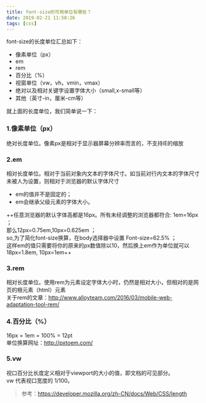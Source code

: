 ```yaml
---
title: font-size的可用单位有哪些？
date: 2019-02-21 11:58:26
tags: [css]
---
```

font-size的长度单位汇总如下：  
* 像素单位（px）
* em
* rem
* 百分比（%）
* 视窗单位（vw，vh，vmin，vmax）
* 绝对以及相对关键字设置字体大小（small,x-small等）
* 其他（英寸-in，厘米-cm等）<br>
<!--more-->


就上面的长度单位，我们简单说一下：
### 1.像素单位（px）  
绝对长度单位。像素px是相对于显示器屏幕分辨率而言的，不支持IE的缩放

### 2.em   
相对长度单位。相对于当前对象内文本的字体尺寸。如当前对行内文本的字体尺寸未被人为设置，则相对于浏览器的默认字体尺寸 
* em的值并不是固定的；
* em会继承父级元素的字体大小。 


++任意浏览器的默认字体高都是16px。所有未经调整的浏览器都符合: 1em=16px ；   
那么12px=0.75em,10px=0.625em  ；  
so,为了简化font-size换算，在body选择器中设置 Font-size=62.5%  ；  
这样em的值只需要将你的原来的px数值除以10，然后换上em作为单位就可以  
18px=1.8em, 10px=1em++

### 3.rem  
相对长度单位。使用rem为元素设定字体大小时，仍然是相对大小，但相对的是网页的根元素（html）元素  
关于rem的文章：http://www.alloyteam.com/2016/03/mobile-web-adaptation-tool-rem/

### 4.百分比（%）  
16px = 1em = 100% = 12pt  
单位换算网址：http://pxtoem.com/

### 5.vw  
视口百分比长度定义相对于viewport的大小的<length>值，即文档的可见部分。  
vw 代表视口宽度的 1/100。



> 参考：https://developer.mozilla.org/zh-CN/docs/Web/CSS/length